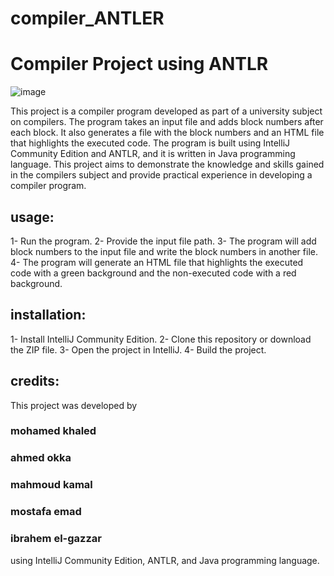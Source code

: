 # compiler_ANTLER
# Compiler Project using ANTLR
![image](https://user-images.githubusercontent.com/66388583/233209433-10fafac1-fe90-4b38-bad5-a8ceed809e49.png)

This project is a compiler program developed as part of a university subject on compilers. The program takes an input file and adds block numbers after each block. It also generates a file with the block numbers and an HTML file that highlights the executed code. The program is built using IntelliJ Community Edition and ANTLR, and it is written in Java programming language. This project aims to demonstrate the knowledge and skills gained in the compilers subject and provide practical experience in developing a compiler program.

## usage:
1- Run the program.
2- Provide the input file path.
3- The program will add block numbers to the input file and write the block numbers in another file.
4- The program will generate an HTML file that highlights the executed code with a green background and the non-executed code with a red background.

## installation:
1- Install IntelliJ Community Edition.
2- Clone this repository or download the ZIP file.
3- Open the project in IntelliJ.
4- Build the project.

## credits:
This project was developed by 
### mohamed khaled
### ahmed okka
### mahmoud kamal
### mostafa emad
### ibrahem el-gazzar
 using IntelliJ Community Edition, ANTLR, and Java programming language.
